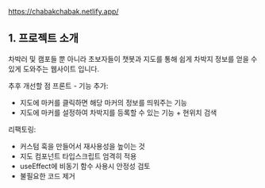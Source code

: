 https://chabakchabak.netlify.app/

## 1. 프로젝트 소개

차박러 및 캠포들 뿐 아니라 초보자들이 챗봇과 지도를 통해 쉽게 차박지 정보를 얻을 수 있게 도와주는 웹사이트 입니다.

추후 개선할 점
프론트 -
기능 추가:

-   지도에 마커를 클릭하면 해당 마커의 정보를 띄워주는 기능
-   지도에 마커를 설정하여 차박지를 등록할 수 있는 기능 + 현위치 검색

리팩토링:

-   커스텀 훅을 만들어서 재사용성을 높이는 것
-   지도 컴포넌트 타입스크립트 엄격히 적용
-   useEffect에 비동기 함수 사용시 안정성 검토
-   불필요한 코드 제거
